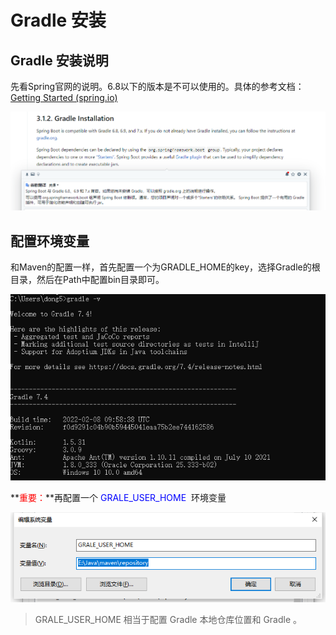 # Gradle 安装

## Gradle 安装说明

先看Spring官网的说明。6.8以下的版本是不可以使用的。具体的参考文档：[Getting Started (spring.io)](https://docs.spring.io/spring-boot/docs/current/reference/html/getting-started.html#getting-started)

![](./assets/wx_20220827170034.png)

## 配置环境变量

和Maven的配置一样，首先配置一个为GRADLE_HOME的key，选择Gradle的根目录，然后在Path中配置bin目录即可。

![](./assets/wx_20220827170530.png)

**<font color="red">重要：</font>**再配置一个<font color="blue"> GRALE_USER_HOME </font> 环境变量

![](./assets/wx_20220827170830.png)

> GRALE_USER_HOME 相当于配置 Gradle 本地仓库位置和 Gradle 。
